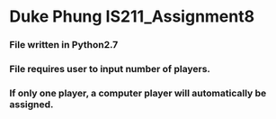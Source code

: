 # Duke Phung IS211_Assignment8
### File written in Python2.7
### File requires user to input number of players.
### If only one player, a computer player will automatically be assigned.
